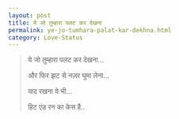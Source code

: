 ```yaml
---
layout: post
title: ये जो तुम्हारा पलट कर देखना
permalink: ye-jo-tumhara-palat-kar-dekhna.html
category: Love-Status
---
```

> ये जो तुम्हारा पलट कर देखना...
> 
> और फिर झट से नज़र घुमा लेना...
>          
> याद रखना ये भी...
> 
> हिट एंड रन का केस है..
